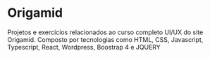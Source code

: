 # Origamid
Projetos e exercícios relacionados ao curso completo UI/UX do site Origamid. Composto por tecnologias como HTML, CSS, Javascript, Typescript, React, Wordpress, Boostrap 4 e JQUERY
